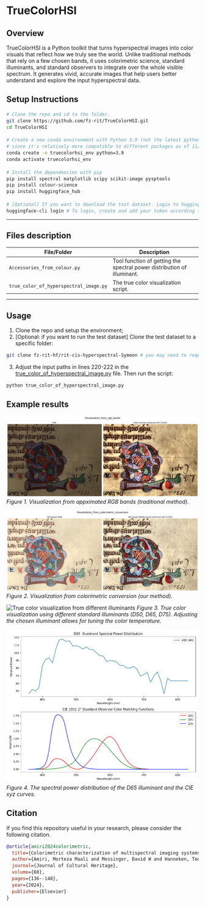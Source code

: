 # TrueColorHSI
## Overview
TrueColorHSI is a Python toolkit that turns hyperspectral images into color visuals that reflect how we truly see the world. Unlike traditional methods that rely on a few chosen bands, it uses colorimetric science, standard illuminants, and standard observers to integrate over the whole visible spectrum. It generates vivid, accurate images that help users better understand and explore the input hyperspectral data.


## Setup Instructions

```bash
# Clone the repo and cd to the folder.
git clone https://github.com/fz-rit/TrueColorHSI.git
cd TrueColorHSI

# Create a new conda environment with Python 3.9 (not the latest python), 
# since it's relatively more compatible to different packages as of 11/14/2024.
conda create -n truecolorhsi_env python=3.9
conda activate truecolorhsi_env

# Install the dependencies with pip
pip install spectral matplotlib scipy scikit-image pysptools
pip install colour-science
pip install huggingface_hub

# [Optional] If you want to download the test dataset. Login to huggingface
huggingface-cli login # To login, create and add your token according to the guide
```

---
## Files description
| File/Folder                         | Description |
|-------------------------------------|-------------|
| `Accessories_from_colour.py`        | Tool function of getting the spectral power distribution of illuminant. |
| `true_color_of_hyperspectral_image.py`           | The true color visualization script. |

---

## Usage
1) Clone the repo and setup the environment;
2) [Optional: if you want to run the test dataset] Clone the test dataset to a specific folder:
```bash
git clone fz-rit-hf/rit-cis-hyperspectral-Symeon # you may need to request for access. 
```
3) Adjust the input paths in lines 220-222 in the [true_color_of_hyperspectral_image.py](true_color_of_hyperspectral_image.py) file. Then run the script: 
```bash 
python true_color_of_hyperspectral_image.py
```

## Example results
![Visualization from RGB bands](outputs/Symeon/Visualization_from_rgb_bands.jpg)
*Figure 1. Visualization from appximated RGB bands (traditional method).*

![Visualization from colorimetric conversion](outputs/Symeon/Visualization_from_colorimetric_conversion.jpg)
*Figure 2. Visualization from colorimetric conversion (our method).*

![True color visualization from different illuminants](outputs/Symeon/Vis_from_different_illuminants.png)
*Figure 3. True color visualization using different standard illuminants (D50, D65, D75). Adjusting the chosen illuminant allows for tuning the color temperature.*

![illuminant_spd_and_CIE_xyz](outputs/illuminant_spd_and_CIE_xyz.png)  
*Figure 4. The spectral power distribution of the D65 illuminant and the CIE xyz curves.*



## Citation
If you find this repository useful in your research, please consider the following citation.
```bib
@article{amiri2024colorimetric,
  title={Colorimetric characterization of multispectral imaging systems for visualization of historical artifacts},
  author={Amiri, Morteza Maali and Messinger, David W and Hanneken, Todd R},
  journal={Journal of Cultural Heritage},
  volume={68},
  pages={136--148},
  year={2024},
  publisher={Elsevier}
}
```
